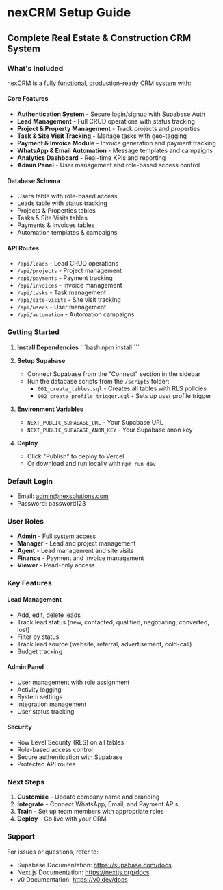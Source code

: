 # nexCRM Setup Guide

## Complete Real Estate & Construction CRM System

### What's Included

nexCRM is a fully functional, production-ready CRM system with:

#### Core Features
- **Authentication System** - Secure login/signup with Supabase Auth
- **Lead Management** - Full CRUD operations with status tracking
- **Project & Property Management** - Track projects and properties
- **Task & Site Visit Tracking** - Manage tasks with geo-tagging
- **Payment & Invoice Module** - Invoice generation and payment tracking
- **WhatsApp & Email Automation** - Message templates and campaigns
- **Analytics Dashboard** - Real-time KPIs and reporting
- **Admin Panel** - User management and role-based access control

#### Database Schema
- Users table with role-based access
- Leads table with status tracking
- Projects & Properties tables
- Tasks & Site Visits tables
- Payments & Invoices tables
- Automation templates & campaigns

#### API Routes
- `/api/leads` - Lead CRUD operations
- `/api/projects` - Project management
- `/api/payments` - Payment tracking
- `/api/invoices` - Invoice management
- `/api/tasks` - Task management
- `/api/site-visits` - Site visit tracking
- `/api/users` - User management
- `/api/automation` - Automation campaigns

### Getting Started

1. **Install Dependencies**
   \`\`\`bash
   npm install
   \`\`\`

2. **Setup Supabase**
   - Connect Supabase from the "Connect" section in the sidebar
   - Run the database scripts from the `/scripts` folder:
     - `001_create_tables.sql` - Creates all tables with RLS policies
     - `002_create_profile_trigger.sql` - Sets up user profile trigger

3. **Environment Variables**
   - `NEXT_PUBLIC_SUPABASE_URL` - Your Supabase URL
   - `NEXT_PUBLIC_SUPABASE_ANON_KEY` - Your Supabase anon key

4. **Deploy**
   - Click "Publish" to deploy to Vercel
   - Or download and run locally with `npm run dev`

### Default Login
- Email: admin@nexsolutions.com
- Password: password123

### User Roles
- **Admin** - Full system access
- **Manager** - Lead and project management
- **Agent** - Lead management and site visits
- **Finance** - Payment and invoice management
- **Viewer** - Read-only access

### Key Features

#### Lead Management
- Add, edit, delete leads
- Track lead status (new, contacted, qualified, negotiating, converted, lost)
- Filter by status
- Track lead source (website, referral, advertisement, cold-call)
- Budget tracking

#### Admin Panel
- User management with role assignment
- Activity logging
- System settings
- Integration management
- User status tracking

#### Security
- Row Level Security (RLS) on all tables
- Role-based access control
- Secure authentication with Supabase
- Protected API routes

### Next Steps

1. **Customize** - Update company name and branding
2. **Integrate** - Connect WhatsApp, Email, and Payment APIs
3. **Train** - Set up team members with appropriate roles
4. **Deploy** - Go live with your CRM

### Support

For issues or questions, refer to:
- Supabase Documentation: https://supabase.com/docs
- Next.js Documentation: https://nextjs.org/docs
- v0 Documentation: https://v0.dev/docs
